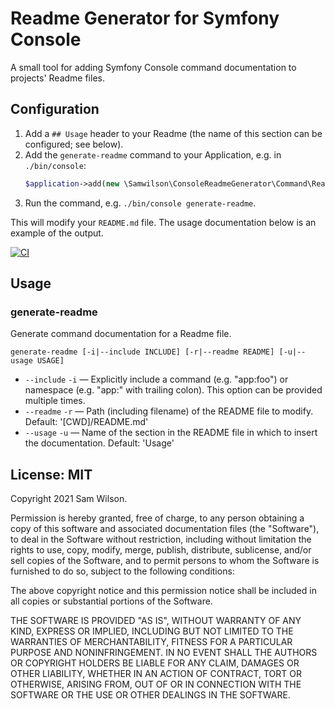 Readme Generator for Symfony Console
====================================

A small tool for adding Symfony Console command documentation
to projects' Readme files.

## Configuration

1. Add a `## Usage` header to your Readme (the name of this section can be configured; see below).
2. Add the `generate-readme` command to your Application,
   e.g. in `./bin/console`:
   ```php
   $application->add(new \Samwilson\ConsoleReadmeGenerator\Command\ReadmeGenCommand());
   ```
3. Run the command, e.g. `./bin/console generate-readme`.

This will modify your `README.md` file.
The usage documentation below is an example of the output.

[![CI](https://github.com/samwilson/console-readme-generator/actions/workflows/ci.yml/badge.svg)](https://github.com/samwilson/console-readme-generator/actions/workflows/ci.yml)

## Usage

### generate-readme

Generate command documentation for a Readme file.

    generate-readme [-i|--include INCLUDE] [-r|--readme README] [-u|--usage USAGE]

* `--include` `-i` — Explicitly include a command (e.g. "app:foo") or namespace (e.g. "app:" with trailing colon).
  This option can be provided multiple times.
* `--readme` `-r` — Path (including filename) of the README file to modify.
  Default: '[CWD]/README.md'
* `--usage` `-u` — Name of the section in the README file in which to insert the documentation.
  Default: 'Usage'

## License: MIT

Copyright 2021 Sam Wilson.

Permission is hereby granted, free of charge, to any person obtaining a copy of this software
and associated documentation files (the "Software"), to deal in the Software without
restriction, including without limitation the rights to use, copy, modify, merge, publish,
distribute, sublicense, and/or sell copies of the Software, and to permit persons to whom the
Software is furnished to do so, subject to the following conditions:

The above copyright notice and this permission notice shall be included in all copies or
substantial portions of the Software.

THE SOFTWARE IS PROVIDED "AS IS", WITHOUT WARRANTY OF ANY KIND, EXPRESS OR IMPLIED, INCLUDING
BUT NOT LIMITED TO THE WARRANTIES OF MERCHANTABILITY, FITNESS FOR A PARTICULAR PURPOSE AND
NONINFRINGEMENT. IN NO EVENT SHALL THE AUTHORS OR COPYRIGHT HOLDERS BE LIABLE FOR ANY CLAIM,
DAMAGES OR OTHER LIABILITY, WHETHER IN AN ACTION OF CONTRACT, TORT OR OTHERWISE, ARISING FROM,
OUT OF OR IN CONNECTION WITH THE SOFTWARE OR THE USE OR OTHER DEALINGS IN THE SOFTWARE.
